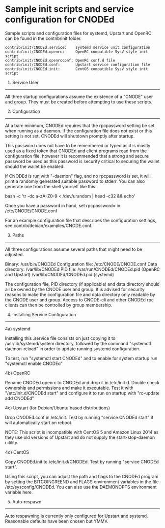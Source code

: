Sample init scripts and service configuration for CNODEd
==========================================================

Sample scripts and configuration files for systemd, Upstart and OpenRC
can be found in the contrib/init folder.

    contrib/init/CNODEd.service:    systemd service unit configuration
    contrib/init/CNODEd.openrc:     OpenRC compatible SysV style init script
    contrib/init/CNODEd.openrcconf: OpenRC conf.d file
    contrib/init/CNODEd.conf:       Upstart service configuration file
    contrib/init/CNODEd.init:       CentOS compatible SysV style init script

1. Service User
---------------------------------

All three startup configurations assume the existence of a "CNODE" user
and group.  They must be created before attempting to use these scripts.

2. Configuration
---------------------------------

At a bare minimum, CNODEd requires that the rpcpassword setting be set
when running as a daemon.  If the configuration file does not exist or this
setting is not set, CNODEd will shutdown promptly after startup.

This password does not have to be remembered or typed as it is mostly used
as a fixed token that CNODEd and client programs read from the configuration
file, however it is recommended that a strong and secure password be used
as this password is security critical to securing the wallet should the
wallet be enabled.

If CNODEd is run with "-daemon" flag, and no rpcpassword is set, it will
print a randomly generated suitable password to stderr.  You can also
generate one from the shell yourself like this:

bash -c 'tr -dc a-zA-Z0-9 < /dev/urandom | head -c32 && echo'

Once you have a password in hand, set rpcpassword= in /etc/CNODE/CNODE.conf

For an example configuration file that describes the configuration settings,
see contrib/debian/examples/CNODE.conf.

3. Paths
---------------------------------

All three configurations assume several paths that might need to be adjusted.

Binary:              /usr/bin/CNODEd
Configuration file:  /etc/CNODE/CNODE.conf
Data directory:      /var/lib/CNODEd
PID file:            /var/run/CNODEd/CNODEd.pid (OpenRC and Upstart)
                     /var/lib/CNODEd/CNODEd.pid (systemd)

The configuration file, PID directory (if applicable) and data directory
should all be owned by the CNODE user and group.  It is advised for security
reasons to make the configuration file and data directory only readable by the
CNODE user and group.  Access to CNODE-cli and other CNODEd rpc clients
can then be controlled by group membership.

4. Installing Service Configuration
-----------------------------------

4a) systemd

Installing this .service file consists on just copying it to
/usr/lib/systemd/system directory, followed by the command
"systemctl daemon-reload" in order to update running systemd configuration.

To test, run "systemctl start CNODEd" and to enable for system startup run
"systemctl enable CNODEd"

4b) OpenRC

Rename CNODEd.openrc to CNODEd and drop it in /etc/init.d.  Double
check ownership and permissions and make it executable.  Test it with
"/etc/init.d/CNODEd start" and configure it to run on startup with
"rc-update add CNODEd"

4c) Upstart (for Debian/Ubuntu based distributions)

Drop CNODEd.conf in /etc/init.  Test by running "service CNODEd start"
it will automatically start on reboot.

NOTE: This script is incompatible with CentOS 5 and Amazon Linux 2014 as they
use old versions of Upstart and do not supply the start-stop-daemon uitility.

4d) CentOS

Copy CNODEd.init to /etc/init.d/CNODEd. Test by running "service CNODEd start".

Using this script, you can adjust the path and flags to the CNODEd program by
setting the BITCOINGREEND and FLAGS environment variables in the file
/etc/sysconfig/CNODEd. You can also use the DAEMONOPTS environment variable here.

5. Auto-respawn
-----------------------------------

Auto respawning is currently only configured for Upstart and systemd.
Reasonable defaults have been chosen but YMMV.
